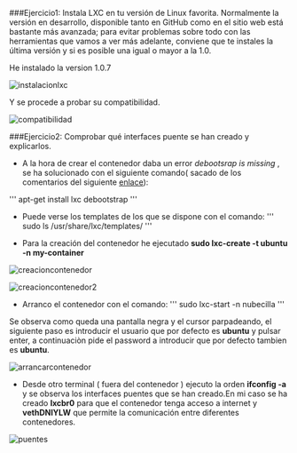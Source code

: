 ###Ejercicio1: Instala LXC en tu versión de Linux favorita. Normalmente la versión en desarrollo, disponible tanto en GitHub como en el sitio web está bastante más avanzada; para evitar problemas sobre todo con las herramientas que vamos a ver más adelante, conviene que te instales la última versión y si es posible una igual o mayor a la 1.0.

He instalado la version 1.0.7

![instalacionlxc](http://i1045.photobucket.com/albums/b457/Francisco_Javier_G_M/Pantallazo_zps6s3u6afi.png)

Y se procede a probar su compatibilidad.

![compatibilidad](http://i1045.photobucket.com/albums/b457/Francisco_Javier_G_M/Pantallazo-1_zpsteh1crpp.png)

###Ejercicio2: Comprobar qué interfaces puente se han creado y explicarlos.

- A la hora de crear el contenedor daba un error *debootsrap is missing* , se ha solucionado con el siguiente comando( sacado de los comentarios del siguiente [enlace](http://www.stgraber.org/2012/05/04/lxc-in-ubuntu-12-04-lts/)):

'''
apt-get install lxc debootstrap
'''

- Puede verse los templates de los que se dispone con el comando:
'''
sudo ls /usr/share/lxc/templates/
'''

- Para la creación del contenedor he ejecutado **sudo lxc-create -t ubuntu -n my-container**

![creacioncontenedor](http://i1045.photobucket.com/albums/b457/Francisco_Javier_G_M/creacioncontenedor_zpsdhqzda4x.png)

![creacioncontenedor2](http://i1045.photobucket.com/albums/b457/Francisco_Javier_G_M/creacioncont_zpsdjnejbly.png)

- Arranco el contenedor con el comando:
'''
sudo lxc-start -n nubecilla
'''

Se observa como queda una pantalla negra y el cursor parpadeando, el siguiente paso es introducir el usuario que por defecto es **ubuntu** y pulsar enter, a continuaciòn pide el password a introducir que por defecto tambien es **ubuntu**.

![arrancarcontenedor](http://i1045.photobucket.com/albums/b457/Francisco_Javier_G_M/arrancarcontenedor_zpseexdtowf.png)

- Desde otro terminal ( fuera del contenedor ) ejecuto la orden **ifconfig -a** y se observa los interfaces puentes que se han creado.En mi caso se ha creado **lxcbr0** para que el contenedor tenga acceso a internet y **vethDNIYLW** que permite la comunicación entre diferentes contenedores.

![puentes](http://i1045.photobucket.com/albums/b457/Francisco_Javier_G_M/puentes_zpsxdcapnqp.png)






